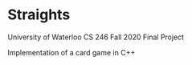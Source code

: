 # Straights

University of Waterloo CS 246 Fall 2020 Final Project

Implementation of a card game in C++
